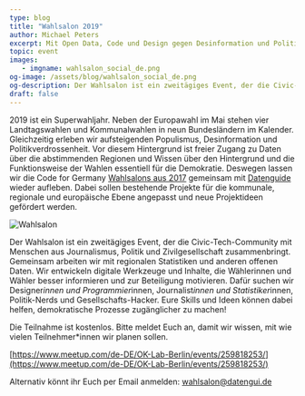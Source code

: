 ```yaml
---
type: blog
title: "Wahlsalon 2019"
author: Michael Peters
excerpt: Mit Open Data, Code und Design gegen Desinformation und Politikverdrossenheit
topic: event
images:
   - imgname: wahlsalon_social_de.png
og-image: /assets/blog/wahlsalon_social_de.png
og-description: Der Wahlsalon ist ein zweitägiges Event, der die Civic-Tech-Community mit Menschen aus Journalismus, Politik und Zivilgesellschaft zusammenbringt. Gemeinsam arbeiten wir mit regionalen Statistiken und anderen offenen Daten. Wir entwickeln digitale Werkzeuge und Inhalte, die Wählerinnen und Wähler besser informieren und zur Beteiligung motivieren.
draft: false
---
```


2019 ist ein Superwahljahr. Neben der Europawahl im Mai stehen vier Landtagswahlen und Kommunalwahlen in neun Bundesländern im Kalender. Gleichzeitig erleben wir aufsteigenden Populismus, Desinformation und Politikverdrossenheit. Vor diesem Hintergrund ist freier Zugang zu Daten über die abstimmenden Regionen und Wissen über den Hintergrund und die Funktionsweise der Wahlen essentiell für die Demokratie.
Deswegen lassen wir die Code for Germany [Wahlsalons aus 2017](https://codefor.de/wahlsalons/) gemeinsam mit [Datenguide](https://datengui.de/) wieder aufleben. Dabei sollen bestehende Projekte für die kommunale, regionale und europäische Ebene angepasst und neue Projektideen gefördert werden.

![Wahlsalon](/blog/wahlsalon_social_de.png)

Der Wahlsalon ist ein zweitägiges Event, der die Civic-Tech-Community mit Menschen aus Journalismus, Politik und Zivilgesellschaft zusammenbringt. Gemeinsam arbeiten wir mit regionalen Statistiken und anderen offenen Daten. Wir entwickeln digitale Werkzeuge und Inhalte, die Wählerinnen und Wähler besser informieren und zur Beteiligung motivieren. Dafür suchen wir Designer*innen und Programmier*innen, Journalist*innen und Statistiker*innen, Politik-Nerds und Gesellschafts-Hacker. Eure Skills und Ideen können dabei helfen, demokratische Prozesse zugänglicher zu machen!

Die Teilnahme ist kostenlos. Bitte meldet Euch an, damit wir wissen, mit wie vielen Teilnehmer*innen wir planen sollen.

[https://www.meetup.com/de-DE/OK-Lab-Berlin/events/259818253/](https://www.meetup.com/de-DE/OK-Lab-Berlin/events/259818253/)

Alternativ könnt ihr Euch per Email anmelden: wahlsalon@datengui.de
